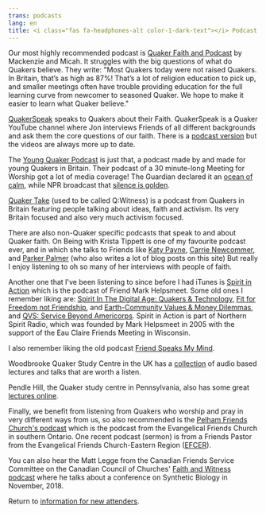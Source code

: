 ```yaml
---
trans: podcasts
lang: en
title: <i class="fas fa-headphones-alt color-1-dark-text"></i> Podcast suggestions <i class="fas fa-rss color-1-text"></i>
---
```

Our most highly recommended podcast is [Quaker Faith and Podcast](https://quakerpodcast.org/category/episodes/season-2/) by Mackenzie and Micah. It struggles with the big questions of what do Quakers believe. They write: "Most Quakers today were not raised Quakers. In Britain, that’s as high as 87%! That’s a lot of religion education to pick up, and smaller meetings often have trouble providing education for the full learning curve from newcomer to seasoned Quaker. We hope to make it easier to learn what Quaker believe."

[QuakerSpeak](http://quakerspeak.com/newest-videos/) speaks to Quakers about their Faith. QuakerSpeak is a Quaker YouTube channel where Jon interviews Friends of all different backgrounds and ask them the core questions of our faith. There is a [podcast version](http://quakerspeak.com/podcast/) but the videos are always more up to date.

The [Young Quaker Podcast](https://youngquakerpodcast.libsyn.com/) is just that, a podcast made by and made for young Quakers in Britain. Their podcast of a 30 minute-long Meeting for Worship got a lot of media coverage! The Guardian declared it an [ocean of calm](https://www.theguardian.com/media/2018/apr/08/an-oasis-of-calm-quaker-groups-30-minutes-of-silence-podcast?CMP=share_btn_fb), while NPR broadcast that [silence is golden](https://www.npr.org/2018/04/09/600761741/for-quaker-podcast-silence-is-golden).

[Quaker Take](https://www.quaker.org.uk/our-work/podcast#heading-1) (used to be called Q:Witness) is a podcast from Quakers in Britain featuring people talking about ideas, faith and activism. Its very Britain focused and also very much activism focused. 

There are also non-Quaker specific podcasts that speak to and about Quaker faith. On Being with Krista Tippett is one of my favourite podcast ever, and in which she talks to Friends like [Katy Payne](https://onbeing.org/programs/katy-payne-in-the-presence-of-elephants-and-whales/), [Carrie Newcommer](https://onbeing.org/programs/carrie-newcomer-a-conversation-with-music/), and [Parker Palmer](https://onbeing.org/programs/the-soul-in-depression-mar2018/) (who also writes a lot of blog posts on this site) But really I enjoy listening to oh so many of her interviews with people of faith. 

Another one that I've been listening to since before I had iTunes is [Spirit in Action](https://www.northernspiritradio.org/program/spirit-action) which is the podcast of Friend Mark Helpsmeet. Some old ones I remember liking are: [Spirit In The Digital Age: Quakers & Technology](https://www.northernspiritradio.org/episode/spirit-digital-age-quakers-technology), [Fit for Freedom not Friendship](https://www.northernspiritradio.org/episode/fit-freedom-not-friendship-donna-mcdaniel-and-vanessa-julye), and [Earth-Community Values & Money Dilemmas](https://www.northernspiritradio.org/episode/earth-community-values-money-dilemmas), and [QVS: Service Beyond Americorps](https://www.northernspiritradio.org/episode/qvs-service-beyond-americorps). Spirit in Action is part of Northern Spirit Radio, which was founded by Mark Helpsmeet in 2005 with the support of the Eau Claire Friends Meeting in Wisconsin. 

I also remember liking the old podcast [Friend Speaks My Mind](http://www.quakerquaker.org/profiles/blog/list?user=1tp2cvzkthqyv).

Woodbrooke Quaker Study Centre in the UK has a [collection](https://www.woodbrooke.org.uk/resource-type/audio/) of audio based lectures and talks that are worth a listen. 

Pendle Hill, the Quaker study centre in Pennsylvania, also has some great [lectures online](https://pendlehill.org/learn/live-recorded-lectures/#.W-rX3JNKg2w). 

Finally, we benefit from listening from Quakers who worship and pray in very different ways from us, so also recommended is the [Pelham Friends Church's podcast](http://www.pelhamfriends.ca/history/) which is the podcast from the Evangelical Friends Church in southern Ontario. One recent podcast (sermon) is from a Friends Pastor from the Evangelical Friends Church-Eastern Region ([EFCER](https://www.efcer.org/)). 

You can also hear the Matt Legge from the Canadian Friends Service Committee on the Canadian Council of Churches' [Faith and Witness podcast](http://faithandwitness.libsyn.com/redesigning-the-tree-of-life) where he talks about a conference on Synthetic Biology in November, 2018. 

Return to [information for new attenders](/new_attender.html).
